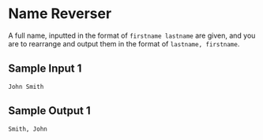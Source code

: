 # Name Reverser
A full name, inputted in the format of `firstname lastname` are given, and you are to rearrange and output them in the format of `lastname, firstname`.

## Sample Input 1
```
John Smith
```
## Sample Output 1
```
Smith, John
```
